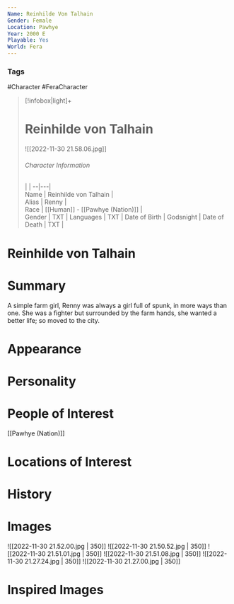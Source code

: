 ```yaml
---
Name: Reinhilde Von Talhain
Gender: Female
Location: Pawhye
Year: 2000 E
Playable: Yes
World: Fera
---
```


### Tags
#Character #FeraCharacter

> [!infobox|light]+  
> # Reinhilde von Talhain  
> ![[2022-11-30 21.58.06.jpg]]
> ###### Character Information
>  |   |
> --|---|  
> Name | Reinhilde von Talhain |  
> Alias | Renny  |  
> Race | [[Human]] - [[Pawhye (Nation)]] |  
> Gender | TXT |
> Languages | TXT |
> Date of Birth | Godsnight |
> Date of Death | TXT |

# Reinhilde von Talhain

# Summary
A simple farm girl, Renny was always a girl full of spunk, in more ways than one. She was a fighter but surrounded by the farm hands, she wanted a better life; so moved to the city.
# Appearance

# Personality

# People of Interest
[[Pawhye (Nation)]]
# Locations of Interest

# History

# Images
![[2022-11-30 21.52.00.jpg | 350]]
![[2022-11-30 21.50.52.jpg | 350]]
![[2022-11-30 21.51.01.jpg | 350]]
![[2022-11-30 21.51.08.jpg | 350]]
![[2022-11-30 21.27.24.jpg | 350]]
![[2022-11-30 21.27.00.jpg | 350]]
# Inspired Images
